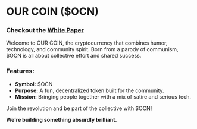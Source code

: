 # OUR COIN ($OCN)

### Checkout the [White Paper](https://github.com/ourshell/Our-Coin/blob/main/README.md)

Welcome to OUR COIN, the cryptocurrency that combines humor, technology, and community spirit. Born from a parody of communism, $OCN is all about collective effort and shared success.

### Features:
- **Symbol:** $OCN
- **Purpose:** A fun, decentralized token built for the community.
- **Mission:** Bringing people together with a mix of satire and serious tech.

Join the revolution and be part of the collective with $OCN!

**We’re building something absurdly brilliant.**
